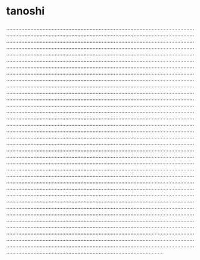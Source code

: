 # tanoshi

............................................................................................................................................................................................................................................................................................................................................................................................................................................................................................................................................................................................................................................................................................................................................................................................................................................................................................................................................................................................................................................................................................................................................................................................................................................................................................................................................................................................................................................................................................................................................................................................................................................................................................................................................................................................................................................................................................................................................................................................................................................................................................................................................................................................................................................................................................................................................................................................................................................................................................................................................................................................................................................................................................................................................................................................................................................................................................................................................................................................................................................................................................................................................................................................................................................................................................................................................................................................................................................................................................................................................................................................................................................................................................................................................................................................................................................................................................................................................................................................................................................................................................................................................................................................................................................................................................................................................................................................................................................................................................................................................................................................................................